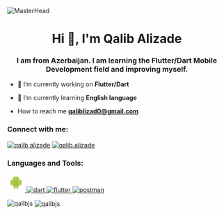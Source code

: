 ![MasterHead](https://cdn.getsmartcoders.com/resources/img/flutter-app-development-services-tools.jpg)

<h1 align="center">Hi 👋, I'm Qalib Alizade</h1>
<h3 align="center">I am from Azerbaijan. I am learning the Flutter/Dart Mobile Development field and improving myself.</h3>

- 🔭 I’m currently working on **Flutter/Dart**

- 🌱 I’m currently learning **English language**

- How to reach me **qaliblizad0@gmail.com**

<h3 align="left">Connect with me:</h3>
<p align="left">
<a href="https://linkedin.com/in/qalib alizade" target="blank"><img align="center" src="https://raw.githubusercontent.com/rahuldkjain/github-profile-readme-generator/master/src/images/icons/Social/linked-in-alt.svg" alt="qalib alizade" height="30" width="40" /></a>
<a href="https://instagram.com/qalib.alizade" target="blank"><img align="center" src="https://raw.githubusercontent.com/rahuldkjain/github-profile-readme-generator/master/src/images/icons/Social/instagram.svg" alt="qalib.alizade" height="30" width="40" /></a>
</p>

<h3 align="left">Languages and Tools:</h3>
<p align="left"> <a href="https://developer.android.com" target="_blank" rel="noreferrer"> <img src="https://raw.githubusercontent.com/devicons/devicon/master/icons/android/android-original-wordmark.svg" alt="android" width="40" height="40"/> </a> <a href="https://dart.dev" target="_blank" rel="noreferrer"> <img src="https://www.vectorlogo.zone/logos/dartlang/dartlang-icon.svg" alt="dart" width="40" height="40"/> </a> <a href="https://flutter.dev" target="_blank" rel="noreferrer"> <img src="https://www.vectorlogo.zone/logos/flutterio/flutterio-icon.svg" alt="flutter" width="40" height="40"/> </a> <a href="https://postman.com" target="_blank" rel="noreferrer"> <img src="https://www.vectorlogo.zone/logos/getpostman/getpostman-icon.svg" alt="postman" width="40" height="40"/> </a> </p>

<p><img align="left" src="https://github-readme-stats.vercel.app/api/top-langs?username=qalibjs&show_icons=true&locale=en&layout=compact" alt="qalibjs" /></p>

<p>&nbsp;<img align="center" src="https://github-readme-stats.vercel.app/api?username=qalibjs&show_icons=true&locale=en" alt="qalibjs" /></p>
